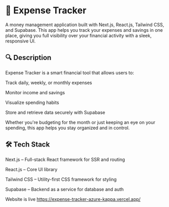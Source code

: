 # 💸 Expense Tracker
A money management application built with Next.js, React.js, Tailwind CSS, and Supabase. This app helps you track your expenses and savings in one place, giving you full visibility over your financial activity with a sleek, responsive UI.

## 🔍 Description
Expense Tracker is a smart financial tool that allows users to:

Track daily, weekly, or monthly expenses

Monitor income and savings

Visualize spending habits

Store and retrieve data securely with Supabase

Whether you're budgeting for the month or just keeping an eye on your spending, this app helps you stay organized and in control.

## 🛠️ Tech Stack
Next.js – Full-stack React framework for SSR and routing

React.js – Core UI library

Tailwind CSS – Utility-first CSS framework for styling

Supabase – Backend as a service for database and auth

Website is live https://expense-tracker-azure-kappa.vercel.app/
